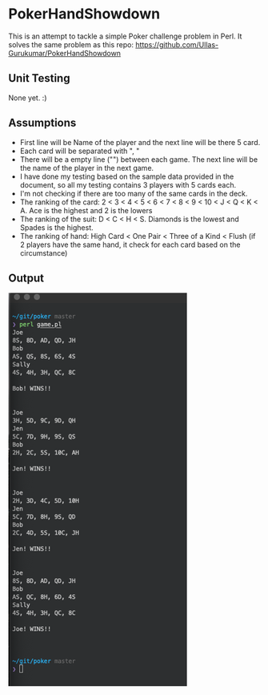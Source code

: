 # PokerHandShowdown

This is an attempt to tackle a simple Poker challenge problem in Perl. It solves the same problem as this repo: https://github.com/Ullas-Gurukumar/PokerHandShowdown

## Unit Testing

None yet. :)

## Assumptions
* First line will be Name of the player and the next line will be there 5 card.
* Each card will be separated with ", "
* There will be a empty line ("") between each game. The next line will be the name of the player in the next game.
* I have done my testing based on the sample data provided in the document, so all my testing contains 3 players with 5 cards each. 
* I'm not checking if there are too many of the same cards in the deck.
* The ranking of the card: 2 < 3 < 4 < 5 < 6 < 7 < 8 < 9 < 10 < J < Q < K < A. Ace is the highest and 2 is the lowers
* The ranking of the suit: D < C < H < S. Diamonds is the lowest and Spades is the highest.
* The ranking of hand: High Card < One Pair < Three of a Kind < Flush (if 2 players have the same hand, it check for each card based on the circumstance)

## Output
![output.png](https://github.com/tsmith5/PokerShowdown/raw/master/output.png)
